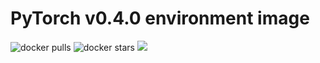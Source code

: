 # PyTorch v0.4.0 environment image

![docker pulls](https://img.shields.io/docker/pulls/linkernetworks/pytorch-040.svg) ![docker stars](https://img.shields.io/docker/stars/linkernetworks/pytorch-040.svg) [![](https://images.microbadger.com/badges/image/linkernetworks/pytorch-040.svg)](https://microbadger.com/images/linkernetworks/pytorch-040 "linkernetworks/pytorch-040 image metadata")
